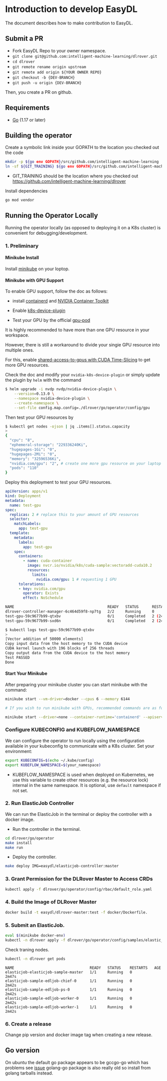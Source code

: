 # Introduction to develop EasyDL

The document describes how to make contribution to EasyDL.

## Submit a PR

- Fork EasyDL Repo to your owner namespace.
- `git clone git@github.com:intelligent-machine-learning/dlrover.git`
- `cd dlrover`
- `git remote rename origin upstream`
- `git remote add origin ${YOUR OWNER REPO}`
- `git checkout -b {DEV-BRANCH}`
- `git push -u origin {DEV-BRANCH}`

Then, you create a PR on github.

## Requirements

- [Go](https://golang.org/) (1.17 or later)

## Building the operator

Create a symbolic link inside your GOPATH to the location you checked out the code

```sh
mkdir -p ${go env GOPATH}/src/github.com/intelligent-machine-learning
ln -sf ${GIT_TRAINING} ${go env GOPATH}/src/github.com/intelligent-machine-learning/dlrover
```

- GIT_TRAINING should be the location where you checked out https://github.com/intelligent-machine-learning/dlrover

Install dependencies

```sh
go mod vendor
```

## Running the Operator Locally

Running the operator locally (as opposed to deploying it on a K8s cluster) is convenient for debugging/development.

### 1. Preliminary

#### Minikube Install

Install [minikube](https://kubernetes.io/docs/tasks/tools/) on your loptop.

#### Minikube with GPU Support

To enable GPU support, follow the doc as follows:

- install [containerd](https://github.com/containerd/containerd/blob/main/docs/getting-started.md)
and [NVIDIA Container Toolkit](https://github.com/NVIDIA/nvidia-docker)
- Enable [k8s-device-plugin](https://github.com/NVIDIA/k8s-device-plugin#preparing-your-gpu-nodes)

- Test your GPU by the official [gpu-pod](https://github.com/NVIDIA/k8s-device-plugin#running-gpu-jobs)

It is highly recommended to have more than one GPU resource in your workspace.

However, there is still a workaround to divide your singie GPU resource into multiple ones.

For this, enable [shared-access-to-gpus with CUDA Time-Slicing](https://github.com/NVIDIA/k8s-device-plugin#shared-access-to-gpus-with-cuda-time-slicing) to get more GPU resources.

Check the doc and modify your ``nvidia-k8s-device-plugin`` or simply update the plugin by ``helm`` with the command

```bash
$ helm upgrade -i nvdp nvdp/nvidia-device-plugin \
    --version=0.13.0 \
    --namespace nvidia-device-plugin \
    --create-namespace \
    --set-file config.map.config=./dlrover/go/operator/config/gpu
```

Then test your GPU resources by

```bash
$ kubectl get nodes -ojson | jq .items[].status.capacity
>
{
  "cpu": "8",
  "ephemeral-storage": "229336240Ki",
  "hugepages-1Gi": "0",
  "hugepages-2Mi": "0",
  "memory": "32596536Ki",
  "nvidia.com/gpu": "2", # create one more gpu resource on your laptop
  "pods": "110"
}
```

Deploy this deployment to test your GPU resources.

```yaml
apiVersion: apps/v1
kind: Deployment
metadata:
  name: test-gpu
spec:
  replicas: 2 # replace this to your amount of GPU resources
  selector:
    matchLabels:
      app: test-gpu
  template:
    metadata:
      labels:
        app: test-gpu
    spec:
      containers:
        - name: cuda-container
          image: nvcr.io/nvidia/k8s/cuda-sample:vectoradd-cuda10.2
          resources:
            limits:
              nvidia.com/gpu: 1 # requesting 1 GPU
      tolerations:
      - key: nvidia.com/gpu
        operator: Exists
        effect: NoSchedule
```

```bash
NAME                                          READY   STATUS      RESTARTS      AGE
dlrover-controller-manager-6c464d59f8-np7tg   2/2     Running     0             55m
test-gpu-59c9677b99-qtxbv                     0/1     Completed   2 (24s ago)   27s
test-gpu-59c9677b99-sxd6n                     0/1     Completed   2 (24s ago)   27s

$ kubectl logs test-gpu-59c9677b99-qtxbv
>
[Vector addition of 50000 elements]
Copy input data from the host memory to the CUDA device
CUDA kernel launch with 196 blocks of 256 threads
Copy output data from the CUDA device to the host memory
Test PASSED
Done
```

#### Start Your Minikube

After preparing your minikube cluster you can start minikube with the command:

```bash
minikube start --vm-driver=docker --cpus 6 --memory 6144

# If you wish to run minikube with GPUs, recommended commands are as follows.(root privilege requried)

minikube start --driver=none --container-runtime='containerd' --apiserver-ips 127.0.0.1 --apiserver-name localhost --cpus 6 --memory 6144
```

### Configure KUBECONFIG and KUBEFLOW_NAMESPACE

We can configure the operator to run locally using the configuration available in your kubeconfig to communicate with
a K8s cluster. Set your environment:

```sh
export KUBECONFIG=$(echo ~/.kube/config)
export KUBEFLOW_NAMESPACE=$(your_namespace)
```

- KUBEFLOW_NAMESPACE is used when deployed on Kubernetes, we use this variable to create other resources (e.g. the resource lock) internal in the same namespace. It is optional, use `default` namespace if not set.

### 2. Run ElasticJob Controller

We can run the ElasticJob in the terminal or deploy the controller with
a docker image.

- Run the controller in the terminal.

```bash
cd dlrover/go/operator
make install
make run
```

- Deploy the controller.

```bash
make deploy IMG=easydl/elasticjob-controller:master
```

### 3. Grant Permission for the DLRover Master to Access CRDs

```bash
kubectl apply -f dlrover/go/operator/config/rbac/default_role.yaml 
```

### 4. Build the Image of DLRover Master

```bash
docker build -t easydl/dlrover-master:test -f docker/Dockerfile.
```

### 5. Submit an ElasticJob.

```bash
eval $(minikube docker-env)
kubectl -n dlrover apply -f dlrover/go/operator/config/samples/elastic_v1alpha1_elasticjob.yaml
```

Check traning nodes.

```bash
kubectl -n dlrover get pods
```

```
NAME                                  READY   STATUS    RESTARTS   AGE
elasticjob-elasticjob-sample-master   1/1     Running   0          2m47s
elasticjob-sample-edljob-chief-0      1/1     Running   0          2m42s
elasticjob-sample-edljob-ps-0         1/1     Running   0          2m42s
elasticjob-sample-edljob-worker-0     1/1     Running   0          2m42s
elasticjob-sample-edljob-worker-1     1/1     Running   0          2m42s
```

### 6. Create a release

Change pip version and docker image tag when creating a new release.

## Go version

On ubuntu the default go package appears to be gccgo-go which has problems see [issue](https://github.com/golang/go/issues/15429) golang-go package is also really old so install from golang tarballs instead.
